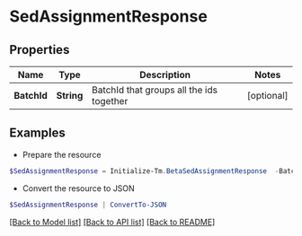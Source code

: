 # SedAssignmentResponse
## Properties

Name | Type | Description | Notes
------------ | ------------- | ------------- | -------------
**BatchId** | **String** | BatchId that groups all the ids together | [optional] 

## Examples

- Prepare the resource
```powershell
$SedAssignmentResponse = Initialize-Tm.BetaSedAssignmentResponse  -BatchId 016629d1-1d25-463f-97f3-0c6686846650
```

- Convert the resource to JSON
```powershell
$SedAssignmentResponse | ConvertTo-JSON
```

[[Back to Model list]](../README.md#documentation-for-models) [[Back to API list]](../README.md#documentation-for-api-endpoints) [[Back to README]](../README.md)

